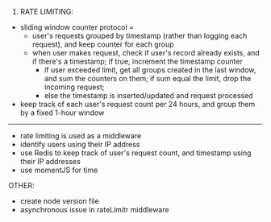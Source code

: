 1. RATE LIMITING:
-  sliding window counter protocol = 
    - user's requests grouped by timestamp (rather than logging each request), and keep counter for each group
    - when user makes request, check if user's record already exists, and if there's a timestamp; if true, increment the timestamp counter
        - if user exceeded limit, get all groups created in the last window, and sum the counters on them; if sum equal the limit, drop the incoming request; 
        - else the timestamp is inserted/updated and request processed 
- keep track of each user's request count per 24 hours, and group them by a fixed 1-hour window

---
- rate limiting is used as a middleware
- identify users using their IP address
- use Redis to keep track of user's request count, and timestamp using their IP addresses 
- use momentJS for time


OTHER:
- create node version file 
- asynchronous issue in rateLimitr middleware